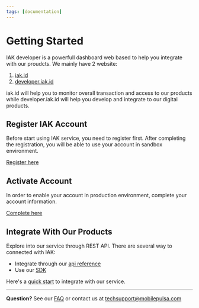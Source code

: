 ```yaml
---
tags: [documentation]
---
```


# Getting Started

IAK developer is a powerfull dashboard web based to help you integrate with our proudcts. We mainly have 2 
website: 

  1. [iak.id](https://iak.id) 
  2. [developer.iak.id](https://developer.mobilepulsa.net) 

iak.id will help you to monitor overall transaction and access to our products while developer.iak.id will help you develop and integrate to our digital products. 

## Register IAK Account

Before start using IAK service, you need to register first.
After completing the registration, you will be able to use your account in sandbox environment.

[Register here](https://developer.mobilepulsa.net/signin)

## Activate Account

In order to enable your account in production environment, complete your account information.

[Complete here](https://developer.mobilepulsa.net/user_information)

## Integrate With Our Products

Explore into our service through REST API. There are several way to connected with IAK:
- Integrate through our [api reference](docs/api-reference/docs/introduction.md)
- Use our [SDK](./integration/sdk.md)

Here's a [quick start](integration/quick-start.md) to integrate with our service.

---

  **Question?** See our [FAQ](./faq.md) or contact us at [techsupport@mobilepulsa.com](mailto:techsupport@mobilepulsa.com)